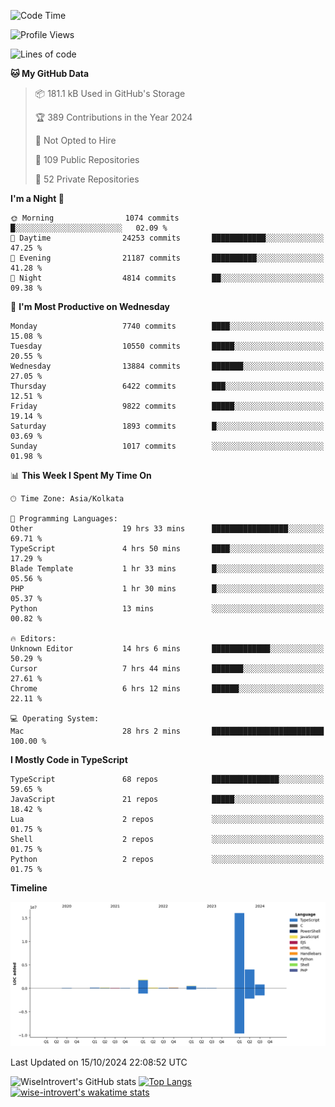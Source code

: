 <!--START_SECTION:waka-->
![Code Time](http://img.shields.io/badge/Code%20Time-1%2C674%20hrs-blue)

![Profile Views](http://img.shields.io/badge/Profile%20Views-4-blue)

![Lines of code](https://img.shields.io/badge/From%20Hello%20World%20I%27ve%20Written-23.8%20million%20lines%20of%20code-blue)

**🐱 My GitHub Data** 

> 📦 181.1 kB Used in GitHub's Storage 
 > 
> 🏆 389 Contributions in the Year 2024
 > 
> 🚫 Not Opted to Hire
 > 
> 📜 109 Public Repositories 
 > 
> 🔑 52 Private Repositories 
 > 
**I'm a Night 🦉** 

```text
🌞 Morning                1074 commits        █░░░░░░░░░░░░░░░░░░░░░░░░   02.09 % 
🌆 Daytime                24253 commits       ████████████░░░░░░░░░░░░░   47.25 % 
🌃 Evening                21187 commits       ██████████░░░░░░░░░░░░░░░   41.28 % 
🌙 Night                  4814 commits        ██░░░░░░░░░░░░░░░░░░░░░░░   09.38 % 
```
📅 **I'm Most Productive on Wednesday** 

```text
Monday                   7740 commits        ████░░░░░░░░░░░░░░░░░░░░░   15.08 % 
Tuesday                  10550 commits       █████░░░░░░░░░░░░░░░░░░░░   20.55 % 
Wednesday                13884 commits       ███████░░░░░░░░░░░░░░░░░░   27.05 % 
Thursday                 6422 commits        ███░░░░░░░░░░░░░░░░░░░░░░   12.51 % 
Friday                   9822 commits        █████░░░░░░░░░░░░░░░░░░░░   19.14 % 
Saturday                 1893 commits        █░░░░░░░░░░░░░░░░░░░░░░░░   03.69 % 
Sunday                   1017 commits        ░░░░░░░░░░░░░░░░░░░░░░░░░   01.98 % 
```


📊 **This Week I Spent My Time On** 

```text
🕑︎ Time Zone: Asia/Kolkata

💬 Programming Languages: 
Other                    19 hrs 33 mins      █████████████████░░░░░░░░   69.71 % 
TypeScript               4 hrs 50 mins       ████░░░░░░░░░░░░░░░░░░░░░   17.29 % 
Blade Template           1 hr 33 mins        █░░░░░░░░░░░░░░░░░░░░░░░░   05.56 % 
PHP                      1 hr 30 mins        █░░░░░░░░░░░░░░░░░░░░░░░░   05.37 % 
Python                   13 mins             ░░░░░░░░░░░░░░░░░░░░░░░░░   00.82 % 

🔥 Editors: 
Unknown Editor           14 hrs 6 mins       █████████████░░░░░░░░░░░░   50.29 % 
Cursor                   7 hrs 44 mins       ███████░░░░░░░░░░░░░░░░░░   27.61 % 
Chrome                   6 hrs 12 mins       ██████░░░░░░░░░░░░░░░░░░░   22.11 % 

💻 Operating System: 
Mac                      28 hrs 2 mins       █████████████████████████   100.00 % 
```

**I Mostly Code in TypeScript** 

```text
TypeScript               68 repos            ███████████████░░░░░░░░░░   59.65 % 
JavaScript               21 repos            █████░░░░░░░░░░░░░░░░░░░░   18.42 % 
Lua                      2 repos             ░░░░░░░░░░░░░░░░░░░░░░░░░   01.75 % 
Shell                    2 repos             ░░░░░░░░░░░░░░░░░░░░░░░░░   01.75 % 
Python                   2 repos             ░░░░░░░░░░░░░░░░░░░░░░░░░   01.75 % 
```



**Timeline**

![Lines of Code chart](https://raw.githubusercontent.com/wise-introvert/wise-introvert/master/assets/bar_graph.png)


 Last Updated on 15/10/2024 22:08:52 UTC
<!--END_SECTION:waka-->

![WiseIntrovert's GitHub stats](https://github-readme-stats.vercel.app/api?username=wise-introvert&count_private=true&show_icons=true)
[![Top Langs](https://github-readme-stats.vercel.app/api/top-langs/?username=wise-introvert&langs_count=10)](https://github.com/anuraghazra/github-readme-stats)
[![wise-introvert's wakatime stats](https://github-readme-stats.vercel.app/api/wakatime?username=wiseintrovert)](https://github.com/anuraghazra/github-readme-stats)

